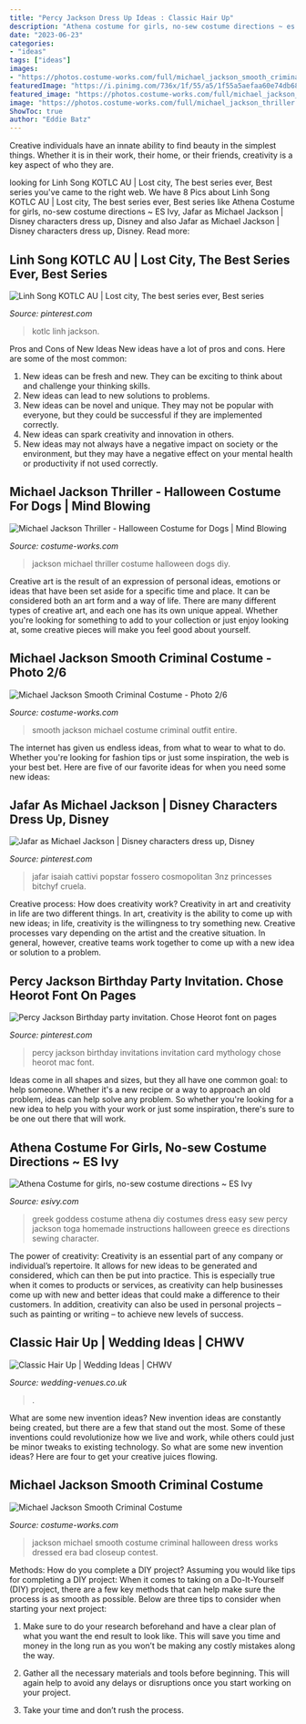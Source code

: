 ```yaml
---
title: "Percy Jackson Dress Up Ideas : Classic Hair Up"
description: "Athena costume for girls, no-sew costume directions ~ es ivy"
date: "2023-06-23"
categories:
- "ideas"
tags: ["ideas"]
images:
- "https://photos.costume-works.com/full/michael_jackson_smooth_criminal5.jpg"
featuredImage: "https://i.pinimg.com/736x/1f/55/a5/1f55a5aefaa60e74db68a104b98a3910--percy-jackson-birthday-mythology.jpg"
featured_image: "https://photos.costume-works.com/full/michael_jackson_thriller.jpg"
image: "https://photos.costume-works.com/full/michael_jackson_thriller.jpg"
ShowToc: true
author: "Eddie Batz"
---
```



Creative individuals have an innate ability to find beauty in the simplest things. Whether it is in their work, their home, or their friends, creativity is a key aspect of who they are.

	

		
looking for Linh Song KOTLC AU | Lost city, The best series ever, Best series you've came to the right web. We have 8 Pics about Linh Song KOTLC AU | Lost city, The best series ever, Best series like Athena Costume for girls, no-sew costume directions ~ ES Ivy, Jafar as Michael Jackson | Disney characters dress up, Disney and also Jafar as Michael Jackson | Disney characters dress up, Disney. Read more:
		
    
## Linh Song KOTLC AU | Lost City, The Best Series Ever, Best Series

<img loading=lazy src="https://i.pinimg.com/736x/a0/4f/13/a04f13d1fafeeb810bfc5f5d0cc1f8af.jpg" onerror="this.onerror=null;this.src='https://tse1.mm.bing.net/th?id=OIP.VAXIE1q-ZonF2yHCAcyxIQHaHa&amp;pid=15.1';" alt="Linh Song KOTLC AU | Lost city, The best series ever, Best series">

_Source: pinterest.com_

>kotlc linh jackson. 

	

Pros and Cons of New Ideas
New ideas have a lot of pros and cons. Here are some of the most common:
1. New ideas can be fresh and new. They can be exciting to think about and challenge your thinking skills.
2. New ideas can lead to new solutions to problems.
3. New ideas can be novel and unique. They may not be popular with everyone, but they could be successful if they are implemented correctly.
4. New ideas can spark creativity and innovation in others.
5. New ideas may not always have a negative impact on society or the environment, but they may have a negative effect on your mental health or productivity if not used correctly.

    
## Michael Jackson Thriller - Halloween Costume For Dogs | Mind Blowing

<img loading=lazy src="https://photos.costume-works.com/full/michael_jackson_thriller.jpg" onerror="this.onerror=null;this.src='https://tse1.mm.bing.net/th?id=OIP.xgbgczdf5EcAbfddoLucoAHaK9&amp;pid=15.1';" alt="Michael Jackson Thriller - Halloween Costume for Dogs | Mind Blowing">

_Source: costume-works.com_

>jackson michael thriller costume halloween dogs diy. 

	

Creative art is the result of an expression of personal ideas, emotions or ideas that have been set aside for a specific time and place. It can be considered both an art form and a way of life. There are many different types of creative art, and each one has its own unique appeal. Whether you're looking for something to add to your collection or just enjoy looking at, some creative pieces will make you feel good about yourself.

    
## Michael Jackson Smooth Criminal Costume - Photo 2/6

<img loading=lazy src="https://photos.costume-works.com/full/michael_jackson_smooth_criminal5.jpg" onerror="this.onerror=null;this.src='https://tse2.mm.bing.net/th?id=OIP.daFU3oSbWzi4iHdFDbXdyAHaJ3&amp;pid=15.1';" alt="Michael Jackson Smooth Criminal Costume - Photo 2/6">

_Source: costume-works.com_

>smooth jackson michael costume criminal outfit entire. 

	

The internet has given us endless ideas, from what to wear to what to do. Whether you're looking for fashion tips or just some inspiration, the web is your best bet. Here are five of our favorite ideas for when you need some new ideas: 

    
## Jafar As Michael Jackson | Disney Characters Dress Up, Disney

<img loading=lazy src="https://i.pinimg.com/736x/29/f4/02/29f402d3e2cc1e67c6599a02642fe6d2--halloween--disney-halloween.jpg" onerror="this.onerror=null;this.src='https://tse3.mm.bing.net/th?id=OIP.qJ_lsGgx-jcXKLJIXF2oQQHaKd&amp;pid=15.1';" alt="Jafar as Michael Jackson | Disney characters dress up, Disney">

_Source: pinterest.com_

>jafar isaiah cattivi popstar fossero cosmopolitan 3nz princesses bitchyf cruela. 

	

Creative process: How does creativity work?
Creativity in art and creativity in life are two different things. In art, creativity is the ability to come up with new ideas; in life, creativity is the willingness to try something new. Creative processes vary depending on the artist and the creative situation. In general, however, creative teams work together to come up with a new idea or solution to a problem.

    
## Percy Jackson Birthday Party Invitation. Chose Heorot Font On Pages

<img loading=lazy src="https://i.pinimg.com/736x/1f/55/a5/1f55a5aefaa60e74db68a104b98a3910--percy-jackson-birthday-mythology.jpg" onerror="this.onerror=null;this.src='https://tse3.mm.bing.net/th?id=OIP.5mWDO2UN6suvVpKv1Cl5ngHaIF&amp;pid=15.1';" alt="Percy Jackson Birthday party invitation. Chose Heorot font on pages">

_Source: pinterest.com_

>percy jackson birthday invitations invitation card mythology chose heorot mac font. 

	

Ideas come in all shapes and sizes, but they all have one common goal: to help someone. Whether it's a new recipe or a way to approach an old problem, ideas can help solve any problem. So whether you're looking for a new idea to help you with your work or just some inspiration, there's sure to be one out there that will work.

    
## Athena Costume For Girls, No-sew Costume Directions ~ ES Ivy

<img loading=lazy src="http://esivy.com/wordpress/wp-content/uploads/2012/10/athena-t-full-costume-e1351214890266.jpg" onerror="this.onerror=null;this.src='https://tse1.mm.bing.net/th?id=OIP.HIIjdOj-xZSCYh_K3XJ6ZgAAAA&amp;pid=15.1';" alt="Athena Costume for girls, no-sew costume directions ~ ES Ivy">

_Source: esivy.com_

>greek goddess costume athena diy costumes dress easy sew percy jackson toga homemade instructions halloween greece es directions sewing character. 

	

The power of creativity:
Creativity is an essential part of any company or individual’s repertoire. It allows for new ideas to be generated and considered, which can then be put into practice. This is especially true when it comes to products or services, as creativity can help businesses come up with new and better ideas that could make a difference to their customers. In addition, creativity can also be used in personal projects – such as painting or writing – to achieve new levels of success.

    
## Classic Hair Up | Wedding Ideas | CHWV

<img loading=lazy src="https://www.wedding-venues.co.uk/sites/default/files/Classic-hair-up-ideas-percyhandmade.jpg" onerror="this.onerror=null;this.src='https://tse3.mm.bing.net/th?id=OIP.SLVBqIBHuwtJp_zcfz4F2wHaLH&amp;pid=15.1';" alt="Classic Hair Up | Wedding Ideas | CHWV">

_Source: wedding-venues.co.uk_

>. 

	

What are some new invention ideas?
New invention ideas are constantly being created, but there are a few that stand out the most. Some of these inventions could revolutionize how we live and work, while others could just be minor tweaks to existing technology. So what are some new invention ideas? Here are four to get your creative juices flowing.

    
## Michael Jackson Smooth Criminal Costume

<img loading=lazy src="http://photos.costume-works.com/full/michael_jackson_smooth_criminal4.jpg" onerror="this.onerror=null;this.src='https://tse3.mm.bing.net/th?id=OIP.RJBvMJ7NPDqgNztErV_xVwHaJ3&amp;pid=15.1';" alt="Michael Jackson Smooth Criminal Costume">

_Source: costume-works.com_

>jackson michael smooth costume criminal halloween dress works dressed era bad closeup contest. 

	

Methods: How do you complete a DIY project?
Assuming you would like tips for completing a DIY project: 
When it comes to taking on a Do-It-Yourself (DIY) project, there are a few key methods that can help make sure the process is as smooth as possible. Below are three tips to consider when starting your next project:

1. Make sure to do your research beforehand and have a clear plan of what you want the end result to look like. This will save you time and money in the long run as you won’t be making any costly mistakes along the way.

2. Gather all the necessary materials and tools before beginning. This will again help to avoid any delays or disruptions once you start working on your project.

3. Take your time and don’t rush the process.

